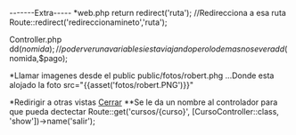 -------Extra-----
*web.php
return redirect('ruta'); //Redirecciona a esa ruta
Route::redirect('redireccionamineto','ruta');

Controller.php
dd($nomida); //poder ver una variable si esta viajando pero lo demas no se vera
dd($nomida,$pago);

*Llamar imagenes desde el public
public/fotos/robert.phg ...Donde esta alojado la foto
src="{{asset('fotos/robert.PNG')}}"

*Redirigir a otras vistas
<a href="{{route('salir')}}">Cerrar</a>
**Se le da un nombre al controlador para que pueda dectectar
Route::get('cursos/{curso}', [CursoController::class, 'show'])->name('salir'); 